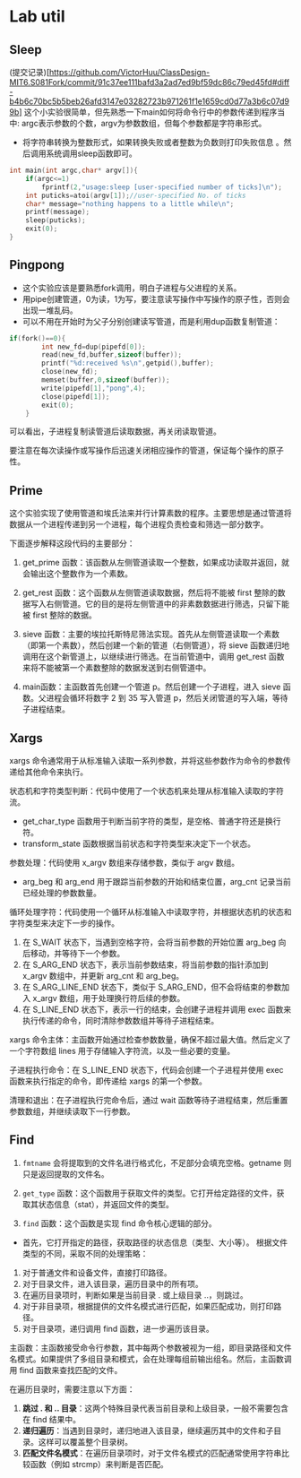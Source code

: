 # Lab util
## Sleep
(提交记录)[https://github.com/VictorHuu/ClassDesign-MIT6.S081Fork/commit/91c37ee111bafd3a2ad7ed9bf59dc86c79ed45fd#diff-b4b6c70bc5b5beb26afd3147e03282723b971261f1e1659cd0d77a3b6c07d99b]
这个小实验很简单，但先熟悉一下main如何将命令行中的参数传递到程序当中: argc表示参数的个数，argv为参数数组，但每个参数都是字符串形式。

- 将字符串转换为整数形式，如果转换失败或者整数为负数则打印失败信息 。然后调用系统调用sleep函数即可。
```c
int main(int argc,char* argv[]){
	if(argc<=1)
		fprintf(2,"usage:sleep [user-specified number of ticks]\n");
	int puticks=atoi(argv[1]);//user-specified No. of ticks
	char* message="nothing happens to a little while\n";
	printf(message);
	sleep(puticks);
	exit(0);
}
```
## Pingpong
- 这个实验应该是要熟悉fork调用，明白子进程与父进程的关系。
- 用pipe创建管道，0为读，1为写，要注意读写操作中写操作的原子性，否则会出现一堆乱码。
- 可以不用在开始时为父子分别创建读写管道，而是利用dup函数复制管道：
```c
if(fork()==0){
		int new_fd=dup(pipefd[0]);
		read(new_fd,buffer,sizeof(buffer));
		printf("%d:received %s\n",getpid(),buffer);
		close(new_fd);
		memset(buffer,0,sizeof(buffer));
		write(pipefd[1],"pong",4);
		close(pipefd[1]);
		exit(0);
	}
```
可以看出，子进程复制读管道后读取数据，再关闭读取管道。

要注意在每次读操作或写操作后迅速关闭相应操作的管道，保证每个操作的原子性。
## Prime
这个实验实现了使用管道和埃氏法来并行计算素数的程序。主要思想是通过管道将数据从一个进程传递到另一个进程，每个进程负责检查和筛选一部分数字。

下面逐步解释这段代码的主要部分：

1. get_prime 函数：该函数从左侧管道读取一个整数，如果成功读取并返回，就会输出这个整数作为一个素数。

2. get_rest 函数：这个函数从左侧管道读取数据，然后将不能被 first 整除的数据写入右侧管道。它的目的是将左侧管道中的非素数数据进行筛选，只留下能被 first 整除的数据。

3. sieve 函数：主要的埃拉托斯特尼筛法实现。首先从左侧管道读取一个素数（即第一个素数），然后创建一个新的管道（右侧管道），将 sieve 函数递归地调用在这个新管道上，以继续进行筛选。在当前管道中，调用 get_rest 函数来将不能被第一个素数整除的数据发送到右侧管道中。

4. main函数：主函数首先创建一个管道 p。然后创建一个子进程，进入 sieve 函数。父进程会循环将数字 2 到 35 写入管道 p，然后关闭管道的写入端，等待子进程结束。
## Xargs
xargs 命令通常用于从标准输入读取一系列参数，并将这些参数作为命令的参数传递给其他命令来执行。

状态机和字符类型判断：代码中使用了一个状态机来处理从标准输入读取的字符流。
- get_char_type 函数用于判断当前字符的类型，是空格、普通字符还是换行符。
- transform_state 函数根据当前状态和字符类型来决定下一个状态。

参数处理：代码使用 x_argv 数组来存储参数，类似于 argv 数组。
- arg_beg 和 arg_end 用于跟踪当前参数的开始和结束位置，arg_cnt 记录当前已经处理的参数数量。

循环处理字符：代码使用一个循环从标准输入中读取字符，并根据状态机的状态和字符类型来决定下一步的操作。

1. 在 S_WAIT 状态下，当遇到空格字符，会将当前参数的开始位置 arg_beg 向后移动，并等待下一个参数。
2. 在 S_ARG_END 状态下，表示当前参数结束，将当前参数的指针添加到 x_argv 数组中，并更新 arg_cnt 和 arg_beg。
3. 在 S_ARG_LINE_END 状态下，类似于 S_ARG_END，但不会将结束的参数加入 x_argv 数组，用于处理换行符后续的参数。
4. 在 S_LINE_END 状态下，表示一行的结束，会创建子进程并调用 exec 函数来执行传递的命令，同时清除参数数组并等待子进程结束。

xargs 命令主体：主函数开始通过检查参数数量，确保不超过最大值。然后定义了一个字符数组 lines 用于存储输入字符流，以及一些必要的变量。

子进程执行命令：在 S_LINE_END 状态下，代码会创建一个子进程并使用 exec 函数来执行指定的命令，即传递给 xargs 的第一个参数。

清理和退出：在子进程执行完命令后，通过 wait 函数等待子进程结束，然后重置参数数组，并继续读取下一行参数。
## Find
1. ```fmtname``` 会将提取到的文件名进行格式化，不足部分会填充空格。getname 则只是返回提取的文件名。

2. ```get_type``` 函数：这个函数用于获取文件的类型。它打开给定路径的文件，获取其状态信息（stat），并返回文件的类型。

3. ```find``` 函数：这个函数是实现 find 命令核心逻辑的部分。

- 首先，它打开指定的路径，获取路径的状态信息（类型、大小等）。
根据文件类型的不同，采取不同的处理策略：
1. 对于普通文件和设备文件，直接打印路径。
2. 对于目录文件，进入该目录，遍历目录中的所有项。
3. 在遍历目录项时，判断如果是当前目录 . 或上级目录 ..，则跳过。
4. 对于非目录项，根据提供的文件名模式进行匹配，如果匹配成功，则打印路径。
5. 对于目录项，递归调用 find 函数，进一步遍历该目录。

主函数：主函数接受命令行参数，其中每两个参数被视为一组，即目录路径和文件名模式。如果提供了多组目录和模式，会在处理每组前输出组名。然后，主函数调用 find 函数来查找匹配的文件。

在遍历目录时，需要注意以下方面：

1. **跳过 . 和 .. 目录**：这两个特殊目录代表当前目录和上级目录，一般不需要包含在 find 结果中。
2. **递归遍历**：当遇到目录时，递归地进入该目录，继续遍历其中的文件和子目录。这样可以覆盖整个目录树。
3. **匹配文件名模式**：在遍历目录项时，对于文件名模式的匹配通常使用字符串比较函数（例如 strcmp）来判断是否匹配。
